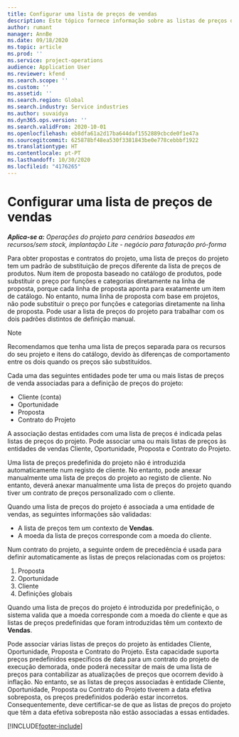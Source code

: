 ```yaml
---
title: Configurar uma lista de preços de vendas
description: Este tópico fornece informação sobre as listas de preços de vendas para preços do projeto.
author: rumant
manager: AnnBe
ms.date: 09/18/2020
ms.topic: article
ms.prod: ''
ms.service: project-operations
audience: Application User
ms.reviewer: kfend
ms.search.scope: ''
ms.custom: ''
ms.assetid: ''
ms.search.region: Global
ms.search.industry: Service industries
ms.author: suvaidya
ms.dyn365.ops.version: ''
ms.search.validFrom: 2020-10-01
ms.openlocfilehash: eb8dfa61a2d17ba644daf1552889cbcde0f1e47a
ms.sourcegitcommit: 625878bf48ea530f3381843be0e778cebbbf1922
ms.translationtype: HT
ms.contentlocale: pt-PT
ms.lasthandoff: 10/30/2020
ms.locfileid: "4176265"
---
```

# <a name="set-up-a-sales-price-list"></a>Configurar uma lista de preços de vendas

_**Aplica-se a:** Operações do projeto para cenários baseados em recursos/sem stock, implantação Lite - negócio para faturação pró-forma_

Para obter propostas e contratos do projeto, uma lista de preços do projeto tem um padrão de substituição de preços diferente da lista de preços de produtos. Num item de proposta baseado no catálogo de produtos, pode substituir o preço por funções e categorias diretamente na linha de proposta, porque cada linha de proposta aponta para exatamente um item de catálogo. No entanto, numa linha de proposta com base em projetos, não pode substituir o preço por funções e categorias diretamente na linha de proposta. Pode usar a lista de preços do projeto para trabalhar com os dois padrões distintos de definição manual.

> [!NOTE]
> Recomendamos que tenha uma lista de preços separada para os recursos do seu projeto e itens do catálogo, devido às diferenças de comportamento entre os dois quando os preços são substituídos.

Cada uma das seguintes entidades pode ter uma ou mais listas de preços de venda associadas para a definição de preços do projeto:

- Cliente (conta) 
- Oportunidade 
- Proposta 
- Contrato do Projeto

A associação destas entidades com uma lista de preços é indicada pelas listas de preços do projeto. Pode associar uma ou mais listas de preços às entidades de vendas Cliente, Oportunidade, Proposta e Contrato do Projeto.

Uma lista de preços predefinida do projeto não é introduzida automaticamente num registo de cliente. No entanto, pode anexar manualmente uma lista de preços do projeto ao registo de cliente. No entanto, deverá anexar manualmente uma lista de preços do projeto quando tiver um contrato de preços personalizado com o cliente. 

Quando uma lista de preços do projeto é associada a uma entidade de vendas, as seguintes informações são validadas:

- A lista de preços tem um contexto de **Vendas**. 
- A moeda da lista de preços corresponde com a moeda do cliente. 

Num contrato do projeto, a seguinte ordem de precedência é usada para definir automaticamente as listas de preços relacionadas com os projetos:

1. Proposta
2. Oportunidade
3. Cliente 
4. Definições globais 

Quando uma lista de preços do projeto é introduzida por predefinição, o sistema valida que a moeda corresponde com a moeda do cliente e que as listas de preços predefinidas que foram introduzidas têm um contexto de **Vendas**.

Pode associar várias listas de preços do projeto às entidades Cliente, Oportunidade, Proposta e Contrato do Projeto. Esta capacidade suporta preços predefinidos específicos de data para um contrato do projeto de execução demorada, onde poderá necessitar de mais de uma lista de preços para contabilizar as atualizações de preços que ocorrem devido à inflação. No entanto, se as listas de preços associadas è entidade Cliente, Oportunidade, Proposta ou Contrato do Projeto tiverem a data efetiva sobreposta, os preços predefinidos poderão estar incorretos. Consequentemente, deve certificar-se de que as listas de preços do projeto que têm a data efetiva sobreposta não estão associadas a essas entidades.


[!INCLUDE[footer-include](../includes/footer-banner.md)]